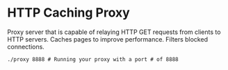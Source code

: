 # HTTP Caching Proxy
Proxy server that is capable of relaying HTTP GET requests from clients to HTTP servers. Caches pages to improve performance. Filters blocked connections.
```
./proxy 8888 # Running your proxy with a port # of 8888
```
